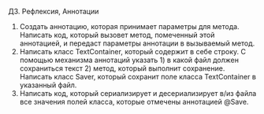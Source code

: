 ДЗ. Рефлексия, Аннотации
1. Создать аннотацию, которая принимает параметры для метода. Написать код, который
вызовет метод, помеченный этой аннотацией, и передаст параметры аннотации в
вызываемый метод.
2. Написать класс TextContainer, который содержит в себе строку. С помощью механизма
аннотаций указать 1) в какой файл должен сохраниться текст 2) метод, который выполнит
сохранение. Написать класс Saver, который сохранит поле класса TextContainer в указанный
файл.
3. Написать код, который сериализирует и десериализирует в/из файла все значения полей
класса, которые отмечены аннотацией @Save.
